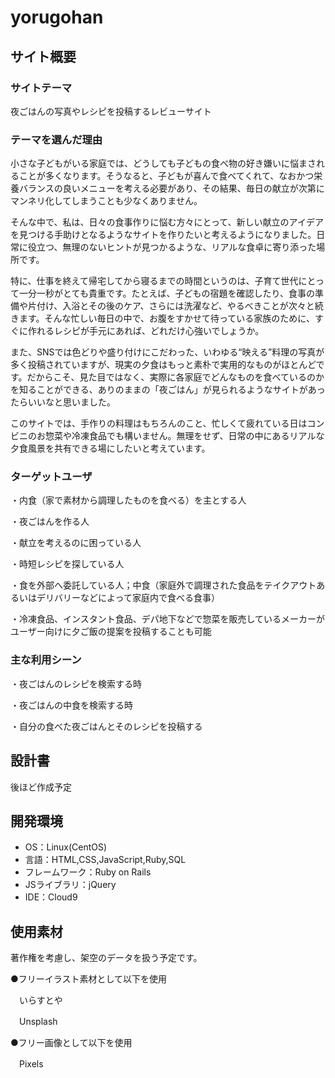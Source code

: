 # yorugohan
## サイト概要
### サイトテーマ
夜ごはんの写真やレシピを投稿するレビューサイト
​
### テーマを選んだ理由
小さな子どもがいる家庭では、どうしても子どもの食べ物の好き嫌いに悩まされることが多くなります。そうなると、子どもが喜んで食べてくれて、なおかつ栄養バランスの良いメニューを考える必要があり、その結果、毎日の献立が次第にマンネリ化してしまうことも少なくありません。

そんな中で、私は、日々の食事作りに悩む方々にとって、新しい献立のアイデアを見つける手助けとなるようなサイトを作りたいと考えるようになりました。日常に役立つ、無理のないヒントが見つかるような、リアルな食卓に寄り添った場所です。

特に、仕事を終えて帰宅してから寝るまでの時間というのは、子育て世代にとって一分一秒がとても貴重です。たとえば、子どもの宿題を確認したり、食事の準備や片付け、入浴とその後のケア、さらには洗濯など、やるべきことが次々と続きます。そんな忙しい毎日の中で、お腹をすかせて待っている家族のために、すぐに作れるレシピが手元にあれば、どれだけ心強いでしょうか。

また、SNSでは色どりや盛り付けにこだわった、いわゆる“映える”料理の写真が多く投稿されていますが、現実の夕食はもっと素朴で実用的なものがほとんどです。だからこそ、見た目ではなく、実際に各家庭でどんなものを食べているのかを知ることができる、ありのままの「夜ごはん」が見られるようなサイトがあったらいいなと思いました。

このサイトでは、手作りの料理はもちろんのこと、忙しくて疲れている日はコンビニのお惣菜や冷凍食品でも構いません。無理をせず、日常の中にあるリアルな夕食風景を共有できる場にしたいと考えています。

### ターゲットユーザ
・内食（家で素材から調理したものを食べる）を主とする人

・夜ごはんを作る人

・献立を考えるのに困っている人

・時短レシピを探している人

・食を外部へ委託している人；中食（家庭外で調理された食品をテイクアウトあるいはデリバリーなどによって家庭内で食べる食事）

・冷凍食品、インスタント食品、デパ地下などで惣菜を販売しているメーカーがユーザー向けに夕ご飯の提案を投稿することも可能
​
### 主な利用シーン
・夜ごはんのレシピを検索する時

・夜ごはんの中食を検索する時

・自分の食べた夜ごはんとそのレシピを投稿する


## 設計書
後ほど作成予定
​
## 開発環境
- OS：Linux(CentOS)
- 言語：HTML,CSS,JavaScript,Ruby,SQL
- フレームワーク：Ruby on Rails
- JSライブラリ：jQuery
- IDE：Cloud9
​
## 使用素材
著作権を考慮し、架空のデータを扱う予定です。

●フリーイラスト素材として以下を使用

　いらすとや

　Unsplash

●フリー画像として以下を使用

　Pixels
